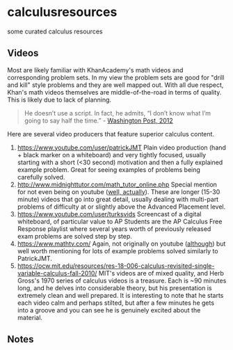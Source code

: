 # calculusresources
some curated calculus resources

## Videos

Most are likely familiar with KhanAcademy's math videos and corresponding problem sets. In my view the problem sets are good for "drill and kill" style problems and they are well mapped out. With all due respect, Khan's math videos themselves are middle-of-the-road in terms of quality. This is likely due to lack of planning. 

> He doesn’t use a script. In fact, he admits, “I don’t know what I’m going to say half the time.” - [Washington Post, 2012](https://www.washingtonpost.com/blogs/answer-sheet/post/khan-academy-the-hype-and-the-reality/2012/07/23/gJQAuw4J3W_blog.html)

Here are several video producers that feature superior calculus content. 

 1. https://www.youtube.com/user/patrickJMT Plain video production (hand + black marker on a whiteboard) and very tightly focused, usually starting with a short (<30 second) motivation and then a fully explained example problem. Great for seeing examples of problems being carefully solved. 
 2. http://www.midnighttutor.com/math_tutor_online.php Special mention for not even being on youtube ([well, actually](https://www.youtube.com/user/midnighttutor/videos)). These are longer (15-30 minute) videos that go into great detail, usually dealing with multi-part problems of difficulty at or slightly above the Advanced Placement level.
 3. https://www.youtube.com/user/turksvids Screencast of a digital whiteboard, of particular value to AP Students are the AP Calculus Free Response playlist where several years worth of previously released exam problems are solved step by step.
 4. https://www.mathtv.com/ Again, not originally on youtube ([although](https://www.youtube.com/user/MathTV)) but well worth mentioning for lots of example problems solved similarly to PatrickJMT.
 5. https://ocw.mit.edu/resources/res-18-006-calculus-revisited-single-variable-calculus-fall-2010/ MIT's videos are of mixed quality, and Herb Gross's 1970 series of calculus videos is a treasure. Each is ~90 minutes long, and he delves into considerable theory, but his presentation is extremely clean and well prepared. It is interesting to note that he starts each video calm and perhaps stilted, but after a few minutes he gets into a groove and you can see he is genuinely excited about the material. 
 
 ## Notes 
 
 
